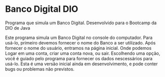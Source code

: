 # Banco Digital DIO

Programa que simula um Banco Digital. Desenvolvido para o Bootcamp da DIO de Java

Este programa simula um Banco Digital no console do computador. Para usá-lo, primeiro devemos fornecer o nome do Banco a ser utilizado.
Após fornecer o nome do usuário, entramos na página inicial. Onde podemos Logar em uma conta, criar uma conta nova, ou sair. Escolhendo uma opção, você é guiado pelo programa para fornecer os dados nescessários para usá-lo.
Esta é uma versão inicial ainda em desenvolvimento, e pode conter bugs ou problemas não previstos.